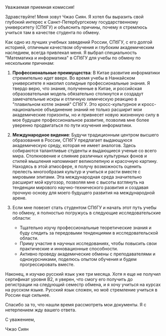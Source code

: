 Уважаемая приемная комиссия!

Здравствуйте! Меня зовут Чжао Сиян. Я хотел бы выразить свой глубокий интерес к Санкт-Петербургскому государственному университету (СПбГУ) и объяснить причины, почему я стремлюсь учиться там в качестве студента по обмену.

Как одно из лучших учебных заведений России, СПбГУ, с его долгой историей, отличным качеством обучения и глубоким академическим наследием, всегда привлекал меня. Я выбрал специальность "Математика и информатика" в СПбГУ для учебы по обмену по нескольким причинам:

1. **Профессиональные преимущества**: В Китае развитие информатики стремительно идет вверх. Во время учебы в Нанкайском университете я накопил солидные профессиональные знания. Я твердо верю, что знания, полученные в Китае, и российская образовательная модель обязательно столкнутся и создадут замечательные искры и отличную химическую реакцию в "плавильном котле знаний" СПбГУ. Это кросс-культурное и кросс-национальное объединение знаний не только расширит мои академические горизонты, но и привнесет новую жизненную силу в мое будущее профессиональное развитие, позволив мне более уверенно продвигаться по пути изучения информатики.

2. **Международное видение**: Будучи традиционным центром высшего образования в России, СПбГУ предлагает выдающуюся академическую среду, которая не имеет аналогов. Здесь собираются талантливые студенты и выдающиеся ученые со всего мира. Столкновение и слияние различных культурных фонов и стилей мышления напоминает великолепную и красочную картину. Находясь в этой атмосфере, я получу возможность оценить прелесть многообразия культур и учиться и расти вместе с мировыми элитами. Эта международная среда значительно расширит мой кругозор, позволяя мне с высоты взглянуть на тенденции мирового научно-технического развития и создавая прочную основу для моего будущего развития на международной арене.

3. Если мне повезет стать студентом СПбГУ и начать этот путь учебы по обмену, я полностью погружусь в следующие исследовательские области:
   - Тщательно изучу профессиональные теоретические знания и буду следить за передовыми тенденциями в исследовательской области.
   - Приму участие в научных исследованиях, чтобы повысить свои практические и инновационные способности.
   - Активно проведу академические обмены с преподавателями и однокурсниками, поделюсь опытом обучения и будем прогрессировать вместе.

Наконец, я изучаю русский язык уже три месяца. Хотя я еще не получил сертификат уровня B2, я уверен, что смогу его получить до регистрации на следующий семестр обмена, и я хочу учиться на курсах на русском языке. Русский язык сложен, но моё стремление учиться в России еще сильнее.

Спасибо за то, что нашли время рассмотреть мои документы. Я с нетерпением жду вашего ответа.

С уважением,

Чжао Сиян
